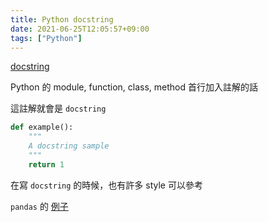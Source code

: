 ```yaml
---
title: Python docstring
date: 2021-06-25T12:05:57+09:00
tags: ["Python"]
---
```

[docstring](https://www.python.org/dev/peps/pep-0257/#what-is-a-docstring)

Python 的 module, function, class, method 首行加入註解的話

這註解就會是 `docstring`

```python
def example():
    """
    A docstring sample
    """
    return 1

```

在寫 `docstring` 的時候，也有許多 style 可以參考

`pandas` 的 [例子](https://pandas.pydata.org/pandas-docs/stable/development/contributing_docstring.html)
